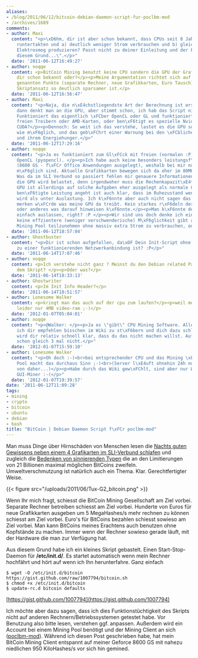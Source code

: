 ```yaml
---
aliases:
- /blog/2011/06/12/bitcoin-debian-daemon-script-fur-poclbm-mod
- /archives/1689
comments:
- author: Maxi
  content: "<p>\xD6hm, dir ist aber schon bekannt, dass CPUs seit 8 Jahren bei Nichtauslastung
    runtertakten und a) deutlich weniger Strom verbrauchen und b) gleichfalls weniger
    Elektrosmog produzieren? Passt nicht zu deiner Einleitung und der Folgerung \"Aus
    diesem Grund...\".</p>"
  date: '2011-06-12T16:49:27'
- author: noqqe
  content: <p>BitCoin Mining benutzt keine CPU sondern die GPU der Grafikkarte. Ist
    dir schon bekannt oder?</p><p>Meine Argumentation richtet sich auf die vorher
    genannten Punkte (separate Rechner, neue Grafikkarten, Euro Tausch) wogegen der
    Skriptansatz so deutlich sparsamer ist.</p>
  date: '2011-06-12T16:56:47'
- author: Maxi
  content: "<p>Naja, die n\xE4chstliegendste Art der Berechnung ist erst mal die CPU,
    dann denkt man an die GPU, aber stimmt schon, ich hab das Script nicht gelesen.
    Funktioniert das eigentlich \xFCber OpenCL oder GL und funktioniert es auch mit
    freien Treibern oder AMD-Karten, oder ben\xF6tigt es spezielle Nvidia-APIs wie
    CUDA?</p><p>Dennoch: So weit ich das verstehe, lastet es die GPU so stark aus
    wie m\xF6glich, und das geb\xFChrt einer Warnung bei den \xFCblichen Monster-Karten
    und ihrem Energiehunger.</p>"
  date: '2011-06-12T17:29:16'
- author: noqqe
  content: "<p>Ja es funktioniert zum Gl\xFCck mit freien (normalen :P) Treibern und
    OpenCL (pyopencl). </p><p>Ich habe auch keine besonders leistungsf\xE4hige Grafikkarte
    (8600 GS - f\xFCr Office Anwendungen ausgelegt), weshalb bei mir nur bis zu 900KH/s
    m\xF6glich sind. Aktuelle Grafikkarten bewegen sich da eher im 80MH/s Bereich.
    Was da im SLI Verbund so passiert fehlen mir genauere Informationen. </p><p>Klar,
    die GPU wird belastet, denn irgendwoher muss die Rechenkapazit\xE4t kommen. Die
    GPU ist allerdings auf solche Aufgaben eher ausgelegt als normale CPUs. Was die
    ben\xF6tigte Leistung angeht ist auch klar, dass im Ruhezustand weniger verbraucht
    wird als unter Auslastung. Ich k\xF6nnte aber auch nicht sagen das ich das jetzt
    merken w\xFCrde was meine GPU da treibt. Kein starkes r\xF6deln der L\xFCfter
    oder anderes was darauf hinweisen k\xF6nnte.</p><p>Man k\xF6nnte den Rechner auch
    einfach auslassen, right? :P </p><p>Wir sind uns doch denke ich einig das es wohl
    keine effzientere (weniger verschwenderische) M\xF6glichkeit gibt an einem BitCoin
    Mining Pool teilzunehmen ohne massiv extra Strom zu verbrauchen, oder?</p>"
  date: '2011-06-12T18:57:04'
- author: Ghostbuster
  content: "<p>Dir ist schon aufgefallen, da\xDF Dein Init-Script ohne Abh\xE4ngigkeit
    zu einer funktionierenden Netzwerkanbindung ist? :P</p>"
  date: '2011-06-14T17:07:46'
- author: noqqe
  content: <p>Ich verstehe nicht ganz ? Meinst du den Debian related Part? Oben in
    dem Skript? </p><p>Oder was?</p>
  date: '2011-06-14T18:33:13'
- author: Ghostwriter
  content: <p>Im Init Info Header?</p>
  date: '2011-06-14T18:51:57'
- author: Lonesome Walker
  content: <p>kriegt man das auch auf der cpu zum laufen?</p><p>weil mein server hat
    leider nur 4MB video-ram ;-)</p>
  date: '2012-01-07T05:04:01'
- author: noqqe
  content: "<p>@Walker: </p><p>Ja es \"gibt\" CPU Mining Software. Allerdings w\xFCrd
    ich dir empfehlen bisschen im Wiki zu st\xF6bern und dich dazu schlauzulesen.</p><p>Da
    wird dir relativ schnell klar, dass du das nicht machen willst. Auf deinem Server
    schon gleich 3 mal nicht.</p>"
  date: '2012-01-07T15:59:10'
- author: Lonesome Walker
  content: "<p>Oh doch :-)<br>bei entsprechender CPU und das Mining \xFCber einen
    Pool macht das durchaus Sinn ;-)<br>(Server l\xE4uft ohnehin 24h nur im Leerlauf,
    von daher...)</p><p>Habe durch das Wiki gew\xFChlt, sind aber nur Windows und
    GUI-Miner :-(</p>"
  date: '2012-01-07T19:39:57'
date: '2011-06-12T11:09:28'
tags:
- mining
- crypto
- bitcoin
- ubuntu
- debian
- bash
title: "BitCoin | Debian Daemon Script f\xFCr poclbm-mod"
---
```


Man muss Dinge über Hirnschäden von Menschen lesen die
[Nachts guten Gewissens neben einem 4 Grafikarten im SLI-Verbund schlafen](http://www.bitcoinminingaccidents.com/?p=196)
und zugleich die [Bedenken von sinnierenden Typen](http://tav.espians.com/why-bitcoin-will-fail-as-a-currency.html) die
an den Limitierungen von 21 Billionen maximal möglichen BitCoins zweifeln.
Umweltverschmutzung ist natürlich auch ein Thema. Klar. Gerechtfertigter
Weise.

{{< figure src="/uploads/2011/06/Tux-G2_bitcoin.png" >}}

Wenn Ihr mich fragt, schiesst die BitCoin Mining Gesellschaft am Ziel
vorbei. Separate Rechner betreiben schiesst am Ziel vorbei. Hunderte von
Euros für neue Grafikkarten ausgeben um 5 MegaHashes/s mehr rechnen zu
können schiesst am Ziel vorbei. Euro's für BitCoins bezahlen schiesst
sowieso am Ziel vorbei. Man kann BitCoins meines Erachtens auch benutzen
ohne Kopfstände zu machen. Immer wenn der Rechner sowieso gerade läuft, mit
der Hardware die man zur Verfügung hat.

Aus diesem Grund habe ich ein kleines Skript gebastelt. Einen
Start-Stop-Daemon für **/etc/init.d/**. Es startet automatisch wenn mein
Rechner hochfährt und hört auf wenn ich Ihn herunterfahre. Ganz einfach

```
$ wget -O /etc/init.d/bitcoin https://gist.github.com/raw/1007794/bitcoin.sh
$ chmod +x /etc/init.d/bitcoin
$ update-rc.d bitcoin defaults
```

[https://gist.github.com/1007794](https://gist.github.com/1007794)

Ich möchte aber dazu sagen, dass ich dies Funktionstüchtigkeit des Skripts
nicht auf anderen Rechnern/Betriebssystemen getestet habe. Vor Benutzung
also bitte lesen, verstehen ggf. anpassen. Außerdem wird ein Account bei
einem Mining Pool benötigt und der Mining Client an sich
([poclbm-mod](https://en.bitcoin.it/wiki/Poclbm-mod)). Während ich diesen
Post geschrieben habe, hat mein BitCoin Mining Client entspannt auf meiner
Geforce 8600 GS mit nahezu niedlichen 950 KiloHashes/s vor sich hin
gemined.
